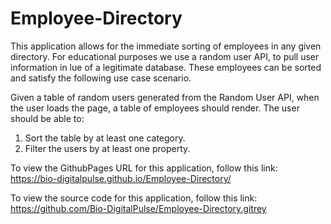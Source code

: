 # Employee-Directory

This application allows for the immediate sorting of employees in any given directory. For educational purposes we use a random user API, to pull user information in lue of a legitimate database. These employees can be sorted and satisfy the following use case scenario.

Given a table of random users generated from the Random User API, when the user loads the page, a table of employees should render.
The user should be able to:

1. Sort the table by at least one category.
2. Filter the users by at least one property.

To view the GithubPages URL for this application, follow this link:
<https://bio-digitalpulse.github.io/Employee-Directory/>

To view the source code for this application, follow this link:
<https://github.com/Bio-DigitalPulse/Employee-Directory.gitrey>